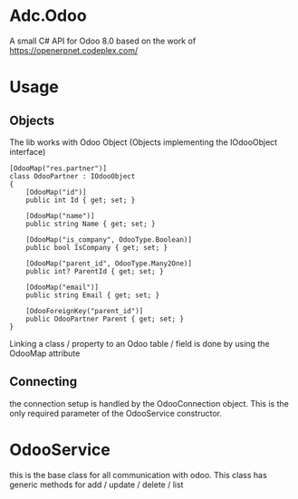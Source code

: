 # Adc.Odoo
A small C# API for Odoo 8.0 based on the work of https://openerpnet.codeplex.com/

# Usage
## Objects
The lib works with Odoo Object (Objects implementing the IOdooObject interface)
    
    [OdooMap("res.partner")]
    class OdooPartner : IOdooObject
    {
        [OdooMap("id")]
        public int Id { get; set; }

        [OdooMap("name")]
        public string Name { get; set; }

        [OdooMap("is_company", OdooType.Boolean)]
        public bool IsCompany { get; set; }

        [OdooMap("parent_id", OdooType.Many2One)]
        public int? ParentId { get; set; }

        [OdooMap("email")]
        public string Email { get; set; }

        [OdooForeignKey("parent_id")]
        public OdooPartner Parent { get; set; }
    }

Linking a class / property to an Odoo table / field is done by using the OdooMap attribute

## Connecting 
the connection setup is handled by the OdooConnection object. This is the only required parameter of the OdooService constructor. 

# OdooService
this is the base class for all communication with odoo. This class has generic methods for add / update / delete / list 





